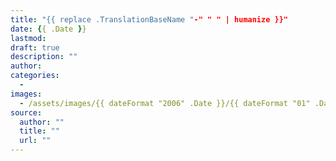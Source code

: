 ```yaml
---
title: "{{ replace .TranslationBaseName "-" " " | humanize }}"
date: {{ .Date }}
lastmod:
draft: true
description: ""
author:
categories:
  -
images:
  - /assets/images/{{ dateFormat "2006" .Date }}/{{ dateFormat "01" .Date }}/
source:
  author: ""
  title: ""
  url: ""
---
```

